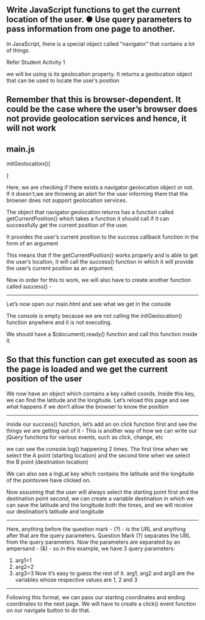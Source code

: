 
Write JavaScript functions to get the current location of the user.
● Use query parameters to pass information from one page to another.
-----------------------------------------------------------------------

In JavaScript, there is a special object called “navigator” that contains a lot of things.

Refer Student Activity 1


we will be using is its geolocation property. It returns a geolocation object that can be used to locate the user’s position


Remember that this is browser-dependent. It could be the case where the user’s browser does not provide geolocation services and hence, it will not work
-------------------------------------------------------------------------
main.js 
-------

initGeolocation(){



}

Here, we are checking if there exists a navigator.geolocation object or not. If it doesn’t,we are throwing an alert for the user informing them that the browser does not support geolocation services.

The object that navigator.geolocation returns has a function called getCurrentPosition() which takes a function it should call if it can
successfully get the current position of the user.

It provides the user’s current position to the success callback function in the form of an argument


This means that if the getCurrentPosition() works properly and is able to get the user’s location, it will call the success() function in which it will provide the user’s current position as an argument.

Now in order for this to work, we will also have to create another function called success() -

---------------------------------------
Let’s now open our main.html and see what we get in the console

The console is empty because we are not calling the initGeolocation() function anywhere and it is not executing.

We should have a $(document).ready() function and call this function inside it.

So that this function can get executed as soon as the page is loaded and we get the current position of the user
-----------------------------------
We now have an object which contains a key called coords. Inside this key, we can find the latitude and the longitude.
Let’s reload this page and see what happens if we don’t allow the browser to know the position

----------------------------------
inside our success() function, let’s add an on click function first and see the things we are getting out of it -
This is another way of how we can write our jQuery functions for various events, such as click, change, etc

we can see the console.log() happening 2 times. The first time when we select the
A point (starting location) and the second time when we select the B point (destination location)

We can also see a lngLat key which contains the latitude and the longitude of the pointsvwe have clicked on.

Now assuming that the user will always select the starting point first and the destination
point second, we can create a variable destination in which we can save the latitude and
the longitude both the times, and we will receive our destination’s latitude and longitude

-----------------------------------------------

Here, anything before the question mark - (?) - is the URL and anything after that are the
query parameters.
Question Mark (?) separates the URL from the query parameters.
Now the parameters are separated by an ampersand - (&) - so in this example, we have
3 query parameters:
1. arg1=1
2. arg2=2
3. arg3=3
Now it’s easy to guess the rest of it. arg1, arg2 and arg3 are the variables whose
respective values are 1, 2 and 3

--------------------------------------

Following this format, we can pass our starting coordinates and ending coordinates to the next page.
We will have to create a click() event function on our navigate button to do that.


